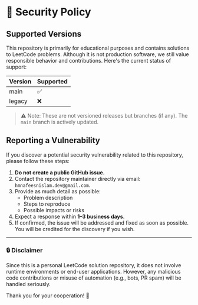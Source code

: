 # 🔐 Security Policy

## Supported Versions

This repository is primarily for educational purposes and contains solutions to LeetCode problems. Although it is not production software, we still value responsible behavior and contributions. Here's the current status of support:

| Version  | Supported          |
|----------|--------------------|
| main     | :white_check_mark: |
| legacy   | :x:                |

> ⚠️ Note: These are not versioned releases but branches (if any). The `main` branch is actively updated.

## Reporting a Vulnerability

If you discover a potential security vulnerability related to this repository, please follow these steps:

1. **Do not create a public GitHub issue.**
2. Contact the repository maintainer directly via email: `hmnafeesnislam.dev@gmail.com`.
3. Provide as much detail as possible:
   - Problem description
   - Steps to reproduce
   - Possible impacts or risks
4. Expect a response within **1–3 business days**.
5. If confirmed, the issue will be addressed and fixed as soon as possible. You will be credited for the discovery if you wish.

---

### 🔒 Disclaimer

Since this is a personal LeetCode solution repository, it does not involve runtime environments or end-user applications. However, any malicious code contributions or misuse of automation (e.g., bots, PR spam) will be handled seriously.

Thank you for your cooperation! 🤝
